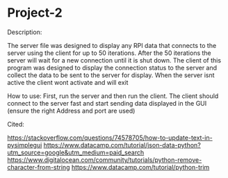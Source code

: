 # Project-2

Description:

The server file was designed to display any RPI data that connects to the server using the client for up to 50 iterations. After the 50 iterations the server will wait for a new connection until it is shut down.
The client of this program was designed to display the connection status to the server and collect the data to be sent to the server for display. When the server isnt active the client wont activate and will exit

How to use:
First, run the server and then run the client. The client should connect to the server fast and start sending data displayed in the GUI (ensure the right Address and port are used)


Cited:

https://stackoverflow.com/questions/74578705/how-to-update-text-in-pysimplegui
https://www.datacamp.com/tutorial/json-data-python?utm_source=google&utm_medium=paid_search
https://www.digitalocean.com/community/tutorials/python-remove-character-from-string
https://www.datacamp.com/tutorial/python-trim
